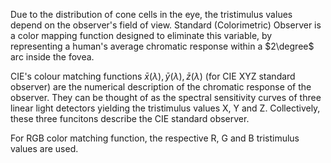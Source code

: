 Due to the distribution of cone cells in the eye, the tristimulus values depend on the observer's field of view. Standard (Colorimetric) Observer is a color mapping function designed to eliminate this variable, by representing a human's average chromatic response within a $2\degree$ arc inside the fovea.

CIE's colour matching functions $\bar{x}(\lambda),\bar{y}(\lambda),\bar{z}(\lambda)$ (for CIE XYZ standard observer) are the numerical description of the chromatic response of the observer. They can be thought of as the spectral sensitivity curves of three linear light detectors yielding  the tristimulus values X, Y and Z. Collectively, these three funcitons describe the CIE standard observer.

For RGB color matching function, the respective R, G and B tristimulus values are used.